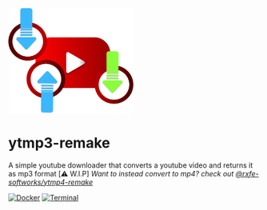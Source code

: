 <img src="https://raw.githubusercontent.com/rxfe-a/ytmp3-remake/refs/heads/main/.github/repoitems/logo-mini.png" alt="Logo" width="250">

# ytmp3-remake
A simple youtube downloader that converts a youtube video and returns it as mp3 format [⚠️ W.I.P]
<i>Want to instead convert to mp4? check out <a href="https://github.com/rxfe-softworks/ytmp4-remake">@rxfe-softworks/ytmp4-remake</a></i>

<a href="https://docs.rxfe.xyz/ytmp#docker-deploy"><img src="https://img.shields.io/badge/docker-%230db7ed.svg?style=for-the-badge&logo=docker&logoColor=white" alt="Docker"></img></a>
<a href="https://docs.rxfe.xyz/ytmp#terminal-deploy"><img src="https://img.shields.io/badge/terminal-%23121011.svg?style=for-the-badge&logo=gnu-bash&logoColor=white" alt="Terminal"></img></a>

